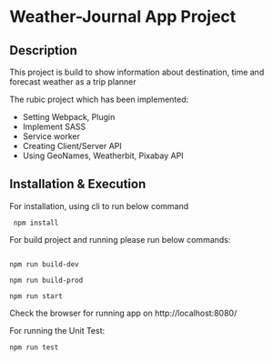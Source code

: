 # Weather-Journal App Project

## Description
This project is build to show information about destination, time and forecast weather as a trip planner

The rubic project which has been implemented: 
- Setting Webpack, Plugin
- Implement SASS
- Service worker
- Creating Client/Server API
- Using GeoNames, Weatherbit, Pixabay API

## Installation & Execution

For installation, using cli to run below command

<code> npm install</code>

For build project and running please run below commands:

<code>
npm run build-dev<br>
npm run build-prod<br>
npm run start
</code>

Check the browser for running app on http://localhost:8080/ 

For running the Unit Test: 

<code>npm run test</code>